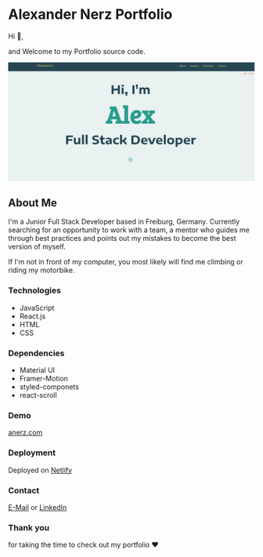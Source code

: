 # Alexander Nerz Portfolio

Hi :wave:, 

and Welcome to my Portfolio source code.

![Portfolio img](./src/images/portfolio-website.webp)

## About Me

I'm a Junior Full Stack Developer based in Freiburg, Germany. Currently searching for an opportunity to work with a team, a mentor who guides me through best practices and points out my mistakes to become the best version of myself.

If I'm not in front of my computer, you most likely will find me climbing or riding my motorbike.

### Technologies

- JavaScript
- React.js
- HTML
- CSS

### Dependencies

- Material UI
- Framer-Motion
- styled-componets
- react-scroll

### Demo

 [anerz.com](https://anerz.com)

### Deployment

Deployed on [Netlify](https://app.netlify.com/)

### Contact


[E-Mail](alexander.nerz@web.de) or [LinkedIn](www.linkedin.com/in/alexander-nerz)


### Thank you

 for taking the time to check out my portfolio :heart: 